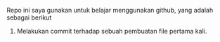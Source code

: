 Repo ini saya gunakan untuk belajar menggunakan github, yang adalah sebagai berikut
1. Melakukan commit terhadap sebuah pembuatan file pertama kali.
